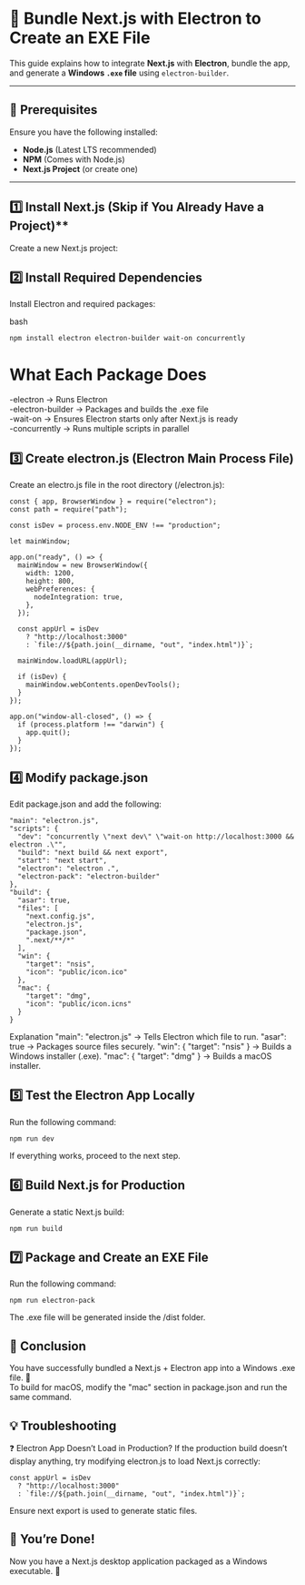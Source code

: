 # 🚀 Bundle Next.js with Electron to Create an EXE File

This guide explains how to integrate **Next.js** with **Electron**, bundle the app, and generate a **Windows `.exe` file** using `electron-builder`.

---

## 📌 Prerequisites

Ensure you have the following installed:
- **Node.js** (Latest LTS recommended)
- **NPM** (Comes with Node.js)
- **Next.js Project** (or create one)

---

## 1️⃣ Install Next.js (Skip if You Already Have a Project)**

Create a new Next.js project:

## 2️⃣ Install Required Dependencies
Install Electron and required packages:

bash
```
npm install electron electron-builder wait-on concurrently
```
# What Each Package Does  </br>
-electron → Runs Electron </br>
-electron-builder → Packages and builds the .exe file </br>
-wait-on → Ensures Electron starts only after Next.js is ready </br>
-concurrently → Runs multiple scripts in parallel 

## 3️⃣ Create electron.js (Electron Main Process File)
Create an electro.js file in the root directory (/electron.js):
```
const { app, BrowserWindow } = require("electron");
const path = require("path");

const isDev = process.env.NODE_ENV !== "production";

let mainWindow;

app.on("ready", () => {
  mainWindow = new BrowserWindow({
    width: 1200,
    height: 800,
    webPreferences: {
      nodeIntegration: true,
    },
  });

  const appUrl = isDev
    ? "http://localhost:3000"
    : `file://${path.join(__dirname, "out", "index.html")}`;

  mainWindow.loadURL(appUrl);

  if (isDev) {
    mainWindow.webContents.openDevTools();
  }
});

app.on("window-all-closed", () => {
  if (process.platform !== "darwin") {
    app.quit();
  }
});
```

## 4️⃣ Modify package.json
Edit package.json and add the following:
```
"main": "electron.js",
"scripts": {
  "dev": "concurrently \"next dev\" \"wait-on http://localhost:3000 && electron .\"",
  "build": "next build && next export",
  "start": "next start",
  "electron": "electron .",
  "electron-pack": "electron-builder"
},
"build": {
  "asar": true,
  "files": [
    "next.config.js",
    "electron.js",
    "package.json",
    ".next/**/*"
  ],
  "win": {
    "target": "nsis",
    "icon": "public/icon.ico"
  },
  "mac": {
    "target": "dmg",
    "icon": "public/icon.icns"
  }
}
```
Explanation
"main": "electron.js" → Tells Electron which file to run.
"asar": true → Packages source files securely.
"win": { "target": "nsis" } → Builds a Windows installer (.exe).
"mac": { "target": "dmg" } → Builds a macOS installer.

## 5️⃣ Test the Electron App Locally
Run the following command:
~~~
npm run dev
~~~
If everything works, proceed to the next step.

## 6️⃣ Build Next.js for Production
Generate a static Next.js build:
```
npm run build
```
## 7️⃣ Package and Create an EXE File
Run the following command:
```
npm run electron-pack
```
The .exe file will be generated inside the /dist folder.

## 🎯 Conclusion
You have successfully bundled a Next.js + Electron app into a Windows .exe file. 🚀 </br>
To build for macOS, modify the "mac" section in package.json and run the same command.

## 💡 Troubleshooting
❓ Electron App Doesn’t Load in Production?
If the production build doesn’t display anything, try modifying electron.js to load Next.js correctly:

```
const appUrl = isDev
  ? "http://localhost:3000"
  : `file://${path.join(__dirname, "out", "index.html")}`;
```
Ensure next export is used to generate static files.

## 🎉 You’re Done!
Now you have a Next.js desktop application packaged as a Windows executable. 🎊
